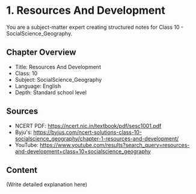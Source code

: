 # 1. Resources And Development

You are a subject-matter expert creating structured notes for Class 10 - SocialScience_Geography.

## Chapter Overview
- Title: Resources And Development
- Class: 10
- Subject: SocialScience_Geography
- Language: English
- Depth: Standard school level

## Sources
- NCERT PDF: https://ncert.nic.in/textbook/pdf/sesc1001.pdf
- Byju's: https://byjus.com/ncert-solutions-class-10-socialscience_geography/chapter-1-resources-and-development/
- YouTube: https://www.youtube.com/results?search_query=resources-and-development+class+10+socialscience_geography

## Content
(Write detailed explanation here)
